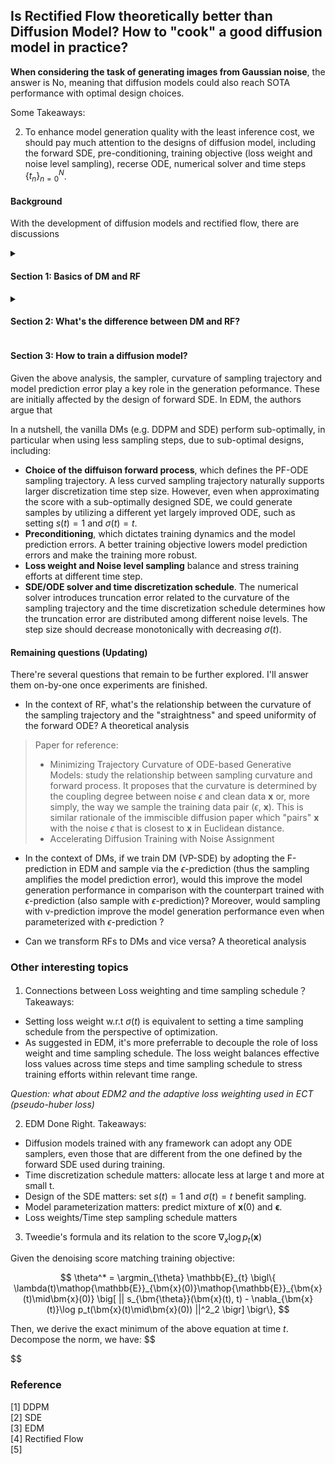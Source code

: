 ## Is Rectified Flow theoretically better than Diffusion Model? How to "cook" a good diffusion model in practice?

**When considering the task of generating images from Gaussian noise**, the answer is No, meaning that diffusion models could also reach SOTA performance with optimal design choices.

Some Takeaways:
<!-- 1. The $\epsilon$\- or $\bm{x}$\-prediction parameterization amplifies the diffusion model prediction error during sampling and is inferior in maintaining model training robustness. In contrast, the velocity prediction in rectified flow provides better training dynamics, making the training more robust thus further reducing the gap between the exact minimum of the mean-squared optimization objective $\mathop{\mathbb{E}}[\bm{x}(1) - \bm{x}(0)\mid\bm{x}(t)]$ and the approximated model prediction $D_{\bm{\theta}}(\bm{x}(t),t)$. -->
2. To enhance model generation quality with the least inference cost, we should pay much attention to the designs of diffusion model, including the forward SDE, pre-conditioning, training objective (loss weight and noise level sampling), recerse ODE, numerical solver and time steps $\{t_n\}_{n=0}^N$.

#### Background
With the development of diffusion models and rectified flow, there are discussions 



<!-- <details>
  <summary><h3>Section 1:  What's the connection between Rectified Flow and Diffusion Model?</h3></summary> -->

<details>
    <summary> <h4>Section 1: Basics of DM and RF </h4></summary>

Let's first revisit the mathmatical details of diffusion model and rectified flow. If you are familiar with them, feel free to jump to Section 2. Otherwise, you could also refer to the other blogs that introduces [rectified flow]() and [diffusion models]() in detail.

**Diffusion Model** 

A diffusion model is mathematically defined by the forward process. In SDE, the forward SDE can be written as:

$$
    d\bm{x}=f(\bm{x},t)dt + g(t)d\bm{w},
$$
where $f(\cdot,t): R^{d}\rightarrow R^{d}$ is a vector-valued function known as the **drift** coefficient of $\bm{x}(t)$, $g(t): R\rightarrow R$ is a scalar function known as the **diffusion** coefficient of  $\bm{x}(t)$, and $\bm{w}$ is the standard Wiener process. 
When sampling along the forward process, we could generate a series of samples $\{\bm{x}(t)\}_{t=0}^{T}$ indexed by a continous time variable $t\in[0, T]$, such that $\bm{x}(0) \sim p_0$ and $\bm{x}(T) \sim p_T$. $p_0$ is the target data distribution for which we have i.i.d samples for training our model, while $p_T$ is commonly chosen as a Gaussian distribution $\mathcal{N}(0, \sigma(T)^2\mathbf{I})$.

Given the forward SDE, we have the corresponding reverse SDE that starts from $p_T$ to $p_0$.

$$
     d\bm{x}=(f(\bm{x},t)-g(t)^2\nabla_x\log p_t(\bm{x}))dt + g(t)d\bar{\bm{w}}.
$$
Here, $\bar{\bm{w}}$ is the standard Wiener process when time flow backwards from $T$ to $0$. $dt$ is an infinitesimal negative timestep. $p_t(\bm{x})$ denotes the probability distribution of sample $\bm{x}(t)$ at time step $t$. As a result, given the score function at time step $t$, we can sample along the reverse process and simulate to generate data from $p_0$.

The score of the marginal distribution can be approximated by the following score matching objective:

$$
\theta^* = \argmin_\theta  \mathop{\mathbb{E}}_{t} \bigl\{ \lambda(t)\mathop{\mathbb{E}}_{\bm{x}(0)}\mathop{\mathbb{E}}_{\bm{x}(t)\mid\bm{x}(0)} \big[ || s_{\bm{\theta}}(\bm{x}(t), t) - \nabla_{\bm{x}(t)}\log p_t(\bm{x}(t)\mid\bm{x}(0)) ||^2_2 \bigr] \bigr\}, 
\tag{1}
$$

where $\lambda(t)$ is a weighting funciton, $t$ is uniformly sampled over $[0,T]$, $\bm{x}(0)\sim p_0(\bm{x})$, $\bm{x}(t) \sim p_{0t}(\bm{x}(t)\mid\bm{x}(0))$, which denotes the transition kernel from $0$ to $t$. It has the general form:

$$
p_{0t}(\bm{x}(t)\mid\bm{x}(0)) = \mathcal{N}(\bm{x}(t);s(t)\bm{x}(0), s(t)^2\sigma(t)^2\mathbf{I}),
$$
where 

$$
    s(t) = \exp(\int_0^t{f(\xi)d\xi}), \sigma(t) = \sqrt{\int_0^t{\frac{g(\xi)^2}{s(\xi)^2}}d\xi},
$$
where we assume a linear drift coefficient: $f(\bm{x}, t) = f(t)\bm{x}$.
<!-- The training objective ensures that the optimal solution $\bm{s_\theta^*}(\bm{x}(t), t)$ equals $\nabla_x\log p_t(\bm{x})$ for almost all $\bm{x}$ and $t$. -->

Given the definition of the transition kernel, the score of the conditional distribution can be decomposed as: 

$$
    \nabla_{\bm{x}(t)}\log p_t(\bm{x}(t)\mid\bm{x}(0)) = \frac{\bm{x}(t)-s(t)\bm{x}(0)}{s(t)^2\sigma(t)^2}.
$$
In practice, we typically parameterize the score model $s_{\bm{\theta}}(\bm{x}(t), t)$ as $\epsilon$\-prediction or $x$\-prediction. Namely:
$s_{\bm{\theta}}(\bm{x}(t), t) = -\frac{D_{\bm{\theta}}(\bm{x}(t),t)}{s(t)\sigma(t)}$ or $s_{\bm{\theta}}(\bm{x}(t), t) = -\frac{\bm{x}(t)-s(t)D_{\bm{\theta}}(\bm{x}(t),t)}{s(t)^2\sigma(t)^2}$.


For brevity, we consider the diffusion model defined in EDM, where $f(\bm{x}, t)=0$ and $g(t)=\sqrt{2t}$, $t\in[T_{min}, T_{max}]$, $T_{min}=0.002$ and $T_{max}=80$. As a result, we have $s(t)=1$ and $\sigma(t)=t$. The $\epsilon$\-prediction and $x$\-prediction parameterization can be written as: $s_{\bm{\theta}}(\bm{x}(t), t) = -\frac{D_{\bm{\theta}}(\bm{x}(t),t)}{t}$ and $s_{\bm{\theta}}(\bm{x}(t), t) = -\frac{\bm{x}(t)-D_{\bm{\theta}}(\bm{x}(t),t)}{t^2}$ respectively.


**Rectified FLow**

Rather than starting from SDE training to ODE sampling as in diffusion models, the rectified flow proposes approximating a forward ODE with a velocity model $v_{\bm{\theta}}$. The forward ODE is defined as

$$
    \frac{d\bm{x}(t)}{dt} = \bm{x}(1) - \bm{x}(0),
$$
where $t\in[0,1]$, $\bm{x}(1)\sim\mathcal{N}(0,\mathbf{I})$, $\bm{x}(0)\sim p_0$. The above ODE moves sample $\bm{x}(0)$ from $p_0$ to $\bm{x}(1)$ in $\mathcal{N}(0,\mathbf{I})$. To transport backwards from $\mathcal{N}(0,\mathbf{I})$ to $p_0$, it proposes to approximate an ODE that yields the same marginal distribution of $\bm{x}(t)$ as the above equation. The training objective is

$$
    \argmin_{\theta}\int_0^1\mathop{\mathbb{E}}\bigl[||(\bm{x}(1)-\bm{x}(0)) - v_{\bm{\theta}}(\bm{x}(t), t)  ||^2_2\bigr]dt, \quad\text{with}\quad\bm{x}(t) = t\bm{x}(1) - (1-t)\bm{x}(0). \tag{2}
$$


</details>

<details>
    <summary> <h4> Section 2: What's the difference between DM and RF? </h4></summary>

When parameterizing the score model with the $\bm{\epsilon}$\- or $x$\-prediction, DMs are dictated to predict the noise $\bm{\epsilon}$ or $\bm{x}(0)$ at time step $t$. Considering that these two parameterizations only result in different optimization weight coefficient, without loss of generality, let's focus on the weakness of the $\bm{\epsilon}$\-prediction formulation. With the $\bm{\epsilon}$\-prediction model parameterization, the signal is reconstructed via $\hat{\bm{x}}(0)=\bm{x}(t) - t\cdot D_{\bm{\theta}}(\bm{x}(t),t)$. This leads to the model prediction eror being magnified by a factor of $t$, which introduces excessive error during early sampling process and results in poor sample generation quality in particular when the total discretization steps is small.

In contrast, RFs train $D_{\bm{\theta}}(\bm{x}(t), t)$, $t\in[0,1]$, to predict the velocity $\bm{x}(1)-\bm{x}(0)$. During sampling, we traverse backwards in time step-by-step via:

$$
    \bm{x}(t_{n-1}) = \bm{x}(t_n) - t\cdot D_{\bm{\theta}}(\bm{x}(t_n), t_n),\quad\text{with}\ n\in[0,N]
$$

Although the model prediction is also multiplied by a coefficient $t$, the prediction error remains constrained. This is because $t$ ranges in $[0,1]$ in RFs. In addition, the RFs' training velocity objective also provides a practically better training dynamics by making the training more robust, reducing unexpected prediction error made by $D_{\bm{\theta}}$. To demonstrate this, we decompose the training objective in Equation 2 at time $t$ into a irreducible constant error and approximation error:

$$
   \mathop{\mathbb{E}}\bigl[\underbrace{||(\bm{x}(1) - \bm{x}(0)) - \mathop{\mathbb{E}}[\bm{x}(1) - \bm{x}(0) \mid \bm{x}(t)] ||^2_2}_{\text{irreducible constant error}} + \underbrace{||v_{\bm{\theta}}(\bm{x}(t), t) - \mathop{\mathbb{E}}[\bm{x}(1) - \bm{x}(0) \mid \bm{x}(t)]||^2_2}_{\text{approximation error}} \bigr].
$$
The irreducible constant error is the lower bound of the optimization objective at time $t$ while the approximation error determines how good the model performs. An optimal training dynamics largely benefits model convergence and pushes the approximation error to near zero. The analysis on the decomposed training objective is also applicable to diffusion models, where the optimal solution for Equation 1 is $\mathop{\mathbb{E}}[\bm{x}(0) \mid\bm{x}(t)]$ .

For diffusion model, to mitigate model prediction error during training and bring it under control during sampling, it's more reasonable to predict the expected signal $\hat{\bm{x}}(0)$ directly at large $t$.
As a result, EDM proposes to predict a mixture of noise and clean image at different $t$.
Specifically, it parameterizes

$$
s_{\bm{\theta}}(\bm{x}(t), t) = -\frac{\bm{x}(t)-[c_{out}(t)*D_{\bm{\theta}}(\bm{x}(t),t) + c_{skip}\bm{x}(t)]}{t^2},
$$
where $c_{out}(t)$ and $c_{skip}(t)$ is the scalar function. The training objective becomes:

$$
    \argmin_\theta \mathop{\mathbb{E}}\bigl[c_{out}(t)^2\cdot ||D_{\bm{\theta}}(\bm{x}(t),t) - \frac{1}{c_{out}}(\bm{x}_0 - c_{skip}\bm{x}(t) ) ||^{2}_{2} \bigr]
$$

As demonstrated in Figure 1, for $c_{out}(t)$ and $c_{skip}(t)$ are chosen such that the variance of effective target equals to 1: $Var[\frac{1}{c_{out}}(\bm{x}_0 - c_{skip}\bm{x}(t)]=1$. Besides, when $t=T_{max}$, $c_{skip}(t)=0$, $D_{\bm{\theta}}$ predicts signal $\bm{x}(0)$; when $t=T_{min}$, $c_{out}(t)=0$, $D_{\bm{\theta}}$ predicts $\bm{\epsilon}$. The above design ensures the model prediction error is amplified as little as possible across all time steps. By adopting the parameterization and preconditioning, the training is more stable and robust, as evidenced by the experiments in EDM (Table 2 in EDM).

<img src="cskip_cout.png" width=400 style="display:block; margin:auto"> 

</details>


#### Section 3: How to train a diffusion model?

Given the above analysis, the sampler, curvature of sampling trajectory and model prediction error play a key role in the generation peformance. These are initially affected by the design of forward SDE. In EDM, the authors argue that



In a nutshell, the vanilla DMs (e.g. DDPM and SDE) perform sub-optimally, in particular when using less sampling steps, due to sub-optimal designs, including:

- **Choice of the diffuison forward process**, which defines the PF-ODE sampling trajectory. A less curved sampling trajectory naturally supports larger discretization time step size. However, even when approximating the score with a sub-optimally designed SDE, we could generate samples by utilizing a different yet largely improved ODE, such as setting $s(t)=1$ and $\sigma(t)=t$.
- **Preconditioning**, which dictates training dynamics and the model prediction errors. A better training objective lowers model prediction errors and make the training more robust.
- **Loss weight and Noise level sampling** balance and stress training efforts at different time step.
- **SDE/ODE solver and time discretization schedule**. The numerical solver introduces truncation error related to the curvature of the sampling trajectory and the time discretization schedule determines how the truncation error are distributed among different noise levels. The step size should decrease monotonically with decreasing $\sigma(t)$.

<!-- <details>
    <summary><h4> Section 3: Remaining questions (Updating) </h4> </summary> -->

####  Remaining questions (Updating) 
There're several questions that remain to be further explored. I'll answer them on-by-one once experiments are finished. 

- In the context of RF, what's the relationship between the curvature of the sampling trajectory and the "straightness" and speed uniformity of the forward ODE? A theoretical analysis

> Paper for reference: 
> - Minimizing Trajectory Curvature of ODE-based Generative Models: study the relationship between sampling curvature and forward process. It proposes that the curvature is determined by the coupling degree between noise $\epsilon$ and clean data $\bm{x}$ or, more simply, the way we sample the training data pair ($\epsilon$, $\bm{x}$). This is similar rationale of the immiscible diffusion paper which "pairs" $\bm{x}$ with the noise $\epsilon$ that is closest to $\bm{x}$ in Euclidean distance.
> - Accelerating Diffusion Training with Noise Assignment

- In the context of DMs, if we train DM (VP-SDE) by adopting the F-prediction in EDM and sample via the $\epsilon$\-prediction (thus the sampling amplifies the model prediction error), would this improve the model generation performance in comparison with the counterpart trained with $\epsilon$\-prediction (also sample with $\epsilon$\-prediction)? Moreover, would sampling with v-prediction improve the model generation performance even when parameterized with $\epsilon$\-prediction ?

- Can we transform RFs to DMs and vice versa? A theoretical analysis

### Other interesting topics
1. Connections between Loss weighting and time sampling schedule？
Takeaways:
- Setting loss weight w.r.t $\sigma(t)$ is equivalent to setting a time sampling schedule from the perspective of optimization.
- As suggested in EDM, it's more preferrable to decouple the role of loss weight and time sampling schedule. The loss weight balances effective loss values across time steps and time sampling schedule to stress training efforts within relevant time range.

*Question: what about EDM2 and the adaptive loss weighting used in ECT (pseudo-huber loss)*

2. EDM Done Right. Takeaways:
- Diffusion models trained with any framework can adopt any ODE samplers, even those that are different from the one defined by the forward SDE used during training.
- Time discretization schedule matters: allocate less at large t and more at small t.
- Design of the SDE matters: set $s(t)=1$ and $\sigma(t)=t$ benefit sampling.
- Model parameterization matters: predict mixture of $\bm{x}(0)$ and $\bm{\epsilon}$.
- Loss weights/Time step sampling schedule matters

3. Tweedie's formula and its relation to the score $\nabla_x\log p_t(\bm{x})$

Given the denoising score matching training objective:

$$
\theta^* = \argmin_{\theta}  \mathbb{E}_{t} \bigl\{ \lambda(t)\mathop{\mathbb{E}}_{\bm{x}(0)}\mathop{\mathbb{E}}_{\bm{x}(t)\mid\bm{x}(0)} \big[ || s_{\bm{\theta}}(\bm{x}(t), t) - \nabla_{\bm{x}(t)}\log p_t(\bm{x}(t)\mid\bm{x}(0)) ||^2_2 \bigr] \bigr\},
$$

Then, we derive the exact minimum of the above equation at time $t$. Decompose the norm, we have:
$$

$$


### Reference
[1] DDPM  
[2] SDE  
[3] EDM  
[4] Rectified Flow  
[5] 

<!-- </details> -->

<!-- </details> -->


<!-- <details>
  <summary><h3>Section2: Connections between Loss weighting and time sampling schedule</h3></summary>

<details> -->